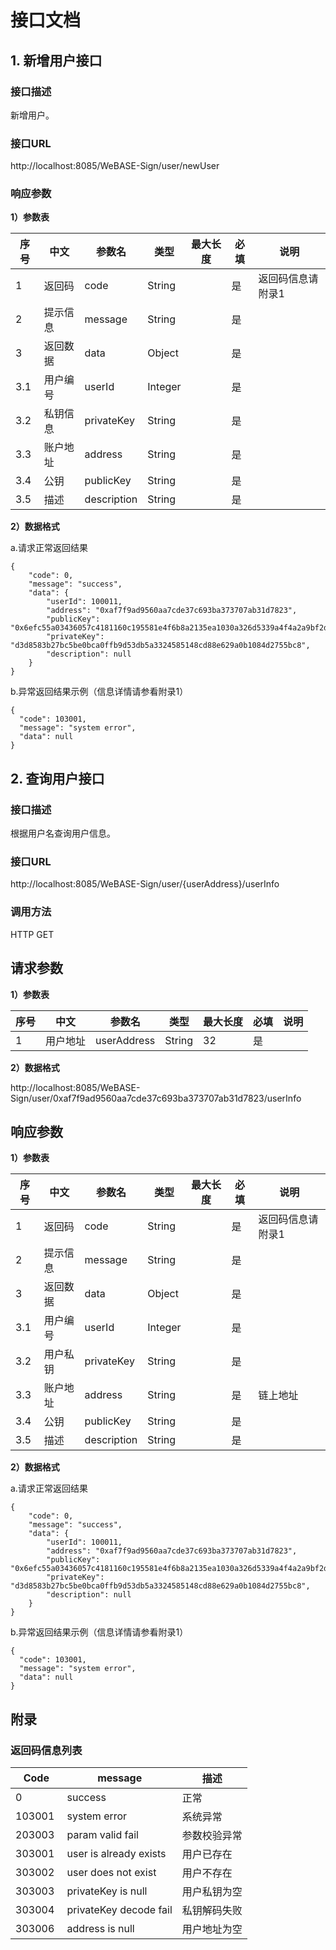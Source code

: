 # 接口文档

## 1. 新增用户接口

### 接口描述

新增用户。

### 接口URL

http://localhost:8085/WeBASE-Sign/user/newUser


### 响应参数

**1）参数表**

| **序号** | **中文** | **参数名** | **类型** | **最大长度** | **必填** | **说明**          |
|----------|----------|------------|----------|--------------|----------|-------------------|
| 1        | 返回码   | code       | String   |              | 是       | 返回码信息请附录1 |
| 2        | 提示信息 | message    | String   |              | 是       |                   |
| 3        | 返回数据 | data       | Object   |              | 是       |       |
| 3.1 | 用户编号 | userId | Integer | | 是 | |
| 3.2 | 私钥信息 | privateKey | String |  | 是 | |
| 3.3 | 账户地址 | address | String | | 是 | |
| 3.4 | 公钥 | publicKey | String | | 是 | |
| 3.5 | 描述 | description | String | | 是 | |

**2）数据格式**

a.请求正常返回结果
```
{
    "code": 0,
    "message": "success",
    "data": {
        "userId": 100011,
        "address": "0xaf7f9ad9560aa7cde37c693ba373707ab31d7823",
        "publicKey": "0x6efc55a03436057c4181160c195581e4f6b8a2135ea1030a326d5339a4f4a2a9bf2d603e020c77fa5b52af109f18955747bd0bcfa249955707d3932b544a9c65",
        "privateKey": "d3d8583b27bc5be0bca0ffb9d53db5a3324585148cd88e629a0b1084d2755bc8",
        "description": null
    }
}
```
b.异常返回结果示例（信息详情请参看附录1）
```
{
  "code": 103001,
  "message": "system error",
  "data": null
}
```

## 2. 查询用户接口

### 接口描述

根据用户名查询用户信息。

### 接口URL

http://localhost:8085/WeBASE-Sign/user/{userAddress}/userInfo

### 调用方法

HTTP GET

## 请求参数

**1）参数表**

| **序号** | **中文**   | **参数名** | **类型** | **最大长度** | **必填** | **说明** |
|----------|------------|------------|----------|--------------|----------|----------|
| 1   | 用户地址   | userAddress   | String | 32           | 是       |       | |

**2）数据格式**

http://localhost:8085/WeBASE-Sign/user/0xaf7f9ad9560aa7cde37c693ba373707ab31d7823/userInfo

## 响应参数

**1）参数表**

| **序号** | **中文** | **参数名**  | **类型** | **最大长度** | **必填** | **说明**          |
| -------- | -------- | ----------- | -------- | ------------ | -------- | ----------------- |
| 1        | 返回码   | code        | String   |              | 是       | 返回码信息请附录1 |
| 2        | 提示信息 | message     | String   |              | 是       |                   |
| 3        | 返回数据 | data        | Object   |              | 是       |                   |
| 3.1      | 用户编号 | userId      | Integer  |              | 是       |                   |
| 3.2      | 用户私钥   | privateKey    | String   |              | 是       |                   |
| 3.3      | 账户地址 | address     | String   |              | 是       | 链上地址          |
| 3.4      | 公钥     | publicKey   | String   |              | 是       |                   |
| 3.5      | 描述     | description | String   |              | 是       |                   |

**2）数据格式**

a.请求正常返回结果
```
{
    "code": 0,
    "message": "success",
    "data": {
        "userId": 100011,
        "address": "0xaf7f9ad9560aa7cde37c693ba373707ab31d7823",
        "publicKey": "0x6efc55a03436057c4181160c195581e4f6b8a2135ea1030a326d5339a4f4a2a9bf2d603e020c77fa5b52af109f18955747bd0bcfa249955707d3932b544a9c65",
        "privateKey": "d3d8583b27bc5be0bca0ffb9d53db5a3324585148cd88e629a0b1084d2755bc8",
        "description": null
    }
}
```
b.异常返回结果示例（信息详情请参看附录1）
```
{
  "code": 103001,
  "message": "system error",
  "data": null
}
```



## 附录

### 返回码信息列表

| Code    | message                               | 描述                       |
|---------|---------------------------------------|----------------------------|
| 0       | success                               | 正常                       |
| 103001  | system error                          | 系统异常                   |
| 203003  | param valid fail                      | 参数校验异常               |
| 303001  | user is already exists                     | 用户已存在          |
| 303002  | user does not exist                     | 用户不存在          |
| 303003  | privateKey is null                     | 用户私钥为空          |
| 303004  | privateKey decode fail                   | 私钥解码失败          |
| 303006  | address is null               | 用户地址为空            |
